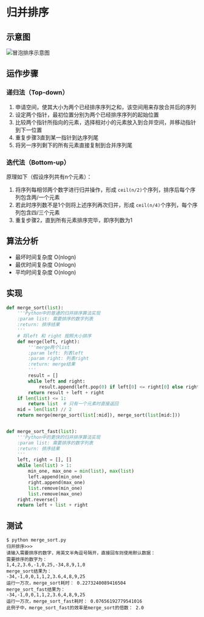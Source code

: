 # 归并排序

## 示意图
![冒泡排序示意图](https://raw.githubusercontent.com/liuzhen153/play-algorithm-python/master/images/merge_sort.gif)

## 运作步骤
### 递归法（Top-down）

1. 申请空间，使其大小为两个已经排序序列之和，该空间用来存放合并后的序列
2. 设定两个指针，最初位置分别为两个已经排序序列的起始位置
3. 比较两个指针所指向的元素，选择相对小的元素放入到合并空间，并移动指针到下一位置
4. 重复步骤3直到某一指针到达序列尾
5. 将另一序列剩下的所有元素直接复制到合并序列尾

### 迭代法（Bottom-up）
原理如下（假设序列共有n个元素）：

1. 将序列每相邻两个数字进行归并操作，形成 `ceil(n/2)`个序列，排序后每个序列包含两/一个元素
2. 若此时序列数不是1个则将上述序列再次归并，形成 `ceil(n/4)`个序列，每个序列包含四/三个元素
3. 重复步骤2，直到所有元素排序完毕，即序列数为1



## 算法分析
* 最坏时间复杂度	O(nlogn)
* 最优时间复杂度	O(nlogn)
* 平均时间复杂度	O(nlogn)

## 实现
```Python
def merge_sort(list):
    '''Python中的普通的归并排序算法实现
    :param list: 需要排序的数字列表
    :return: 排序结果
    '''
    # 将left 和 right 按照大小排序
    def merge(left, right):
        '''merge两个list
        :param left: 列表left
        :param right: 列表right
        :return: merge结果
        '''
        result = []
        while left and right:
            result.append(left.pop(0) if left[0] <= right[0] else right.pop(0))
        return result + left + right
    if len(list) <= 1:
        return list  # 只有一个元素时直接返回
    mid = len(list) // 2
    return merge(merge_sort(list[:mid]), merge_sort(list[mid:]))


def merge_sort_fast(list):
    '''Python中的更快的归并排序算法实现
    :param list: 需要排序的数字列表
    :return: 排序结果
    '''
    left, right = [], []
    while len(list) > 1:
        min_one, max_one = min(list), max(list)
        left.append(min_one)
        right.append(max_one)
        list.remove(min_one)
        list.remove(max_one)
    right.reverse()
    return left + list + right
```

## 测试
```
$ python merge_sort.py
归并排序>>>
请输入需要排序的数字，用英文半角逗号隔开，直接回车则使用默认数据：
需要排序的数字为：
1,4,2,3.6,-1,0,25,-34,8,9,1,0
merge_sort结果为：
-34,-1,0,0,1,1,2,3.6,4,8,9,25
运行一万次，merge_sort耗时： 0.2273240089416504
merge_sort_fast结果为：
-34,-1,0,0,1,1,2,3.6,4,8,9,25
运行一万次，merge_sort_fast耗时： 0.07656192779541016
此例子中，merge_sort_fast的效率是merge_sort的倍数： 2.0
```

